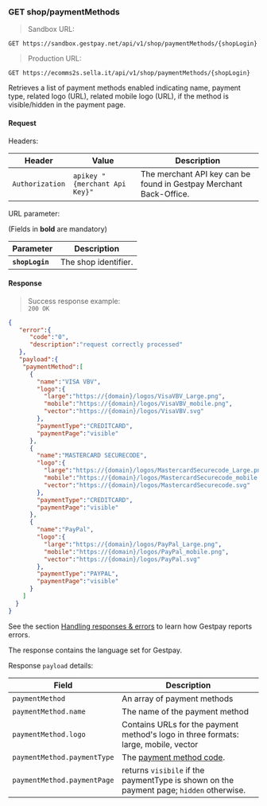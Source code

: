 ### GET shop/paymentMethods


> Sandbox URL:

```
GET https://sandbox.gestpay.net/api/v1/shop/paymentMethods/{shopLogin}
```


> Production URL: 

```
GET https://ecomms2s.sella.it/api/v1/shop/paymentMethods/{shopLogin}
```


Retrieves a list of payment methods enabled indicating name, payment type, related logo (URL), related mobile logo (URL), if the method is visible/hidden in the payment page.

#### Request 

Headers: 

| Header          | Value                         | Description                                                        |
| --------------- | ----------------------------- | ------------------------------------------------------------------ |
| `Authorization` | `apikey "{merchant Api Key}"` | The merchant API key can be found in Gestpay Merchant Back-Office. |

URL parameter: 

(Fields in **bold** are mandatory)

| Parameter | Description | 
| --------- | ----------- | 
| **`shopLogin`** | The shop identifier. | 

#### Response 

> Success response example:<br>
> `200 OK`

```json
{
   "error":{  
      "code":"0",
      "description":"request correctly processed"
   },
   "payload":{  
    "paymentMethod":[  
      {  
        "name":"VISA VBV",
        "logo":{  
          "large":"https://{domain}/logos/VisaVBV_Large.png",
          "mobile":"https://{domain}/logos/VisaVBV_mobile.png",
          "vector":"https://{domain}/logos/VisaVBV.svg"
        },
        "paymentType":"CREDITCARD",
        "paymentPage":"visible"
      },
      {  
        "name":"MASTERCARD SECURECODE",
        "logo":{  
          "large":"https://{domain}/logos/MastercardSecurecode_Large.png",
          "mobile":"https://{domain}/logos/MastercardSecurecode_mobile.png",
          "vector":"https://{domain}/logos/MastercardSecurecode.svg"
        },
        "paymentType":"CREDITCARD",
        "paymentPage":"visible"
      },
      {  
        "name":"PayPal",
        "logo":{  
          "large":"https://{domain}/logos/PayPal_Large.png",
          "mobile":"https://{domain}/logos/PayPal_mobile.png",
          "vector":"https://{domain}/logos/PayPal.svg"
        },
        "paymentType":"PAYPAL",
        "paymentPage":"visible"
      }
    ]
  }
}
```

See the section [Handling responses & errors](#handling-responses-amp-errors) to learn how Gestpay reports errors.

The response contains the language set for Gestpay. 

Response `payload` details:


| Field          | Description 
| -------------- | -----------
| `paymentMethod` | An array of payment methods 
| `paymentMethod.name` | The name of the payment method 
| `paymentMethod.logo` | Contains URLs for the payment method's logo in three formats: large, mobile, vector
| `paymentMethod.paymentType` | The [payment method code](#payment-type-codes).
| `paymentMethod.paymentPage` | returns `visibile` if the paymentType is shown on the payment page; `hidden` otherwise.

